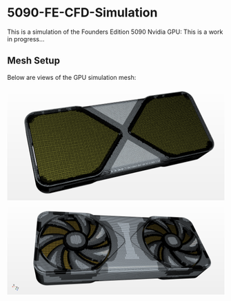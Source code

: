 # 5090-FE-CFD-Simulation
This is a simulation of the Founders Edition 5090 Nvidia GPU:
This is a work in progress...

## Mesh Setup

Below are views of the GPU simulation mesh:

![GPU Mesh - Front View](GPU_Mesh_1.png)
![GPU Mesh - Isometric View](GPU_Mesh_2.png)
